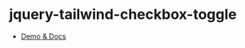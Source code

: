 # jquery-tailwind-checkbox-toggle

* [Demo & Docs](https://craigerskine.github.io/jquery-tailwind-checkbox-toggle/)
